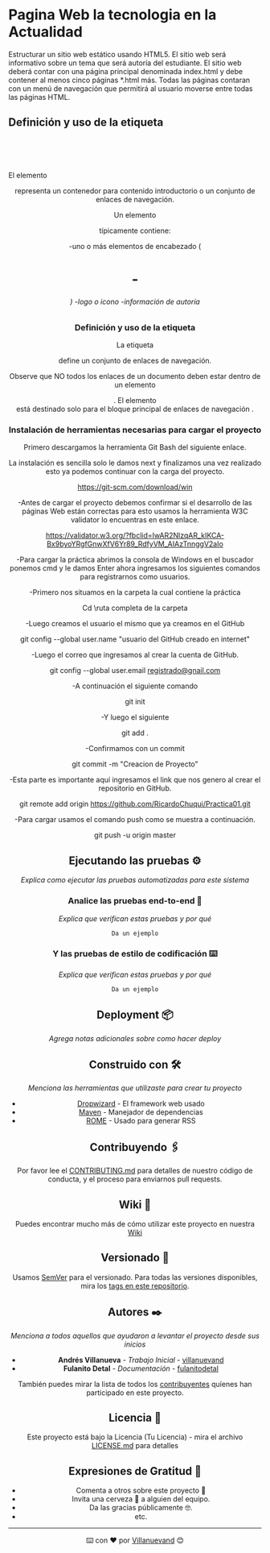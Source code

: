 # Pagina Web la tecnologia en la Actualidad

Estructurar un sitio web estático usando HTML5. El sitio web será informativo sobre un tema que será autoría del estudiante. El sitio web deberá contar con una página principal denominada index.html y debe contener al menos cinco páginas *.html más. Todas las páginas contaran con un menú de navegación que permitirá al usuario moverse entre todas las páginas HTML. 

## Definición y uso de la etiqueta <header>
El elemento <header> representa un contenedor para contenido introductorio o un conjunto de enlaces de navegación.

Un elemento <header> típicamente contiene:

-uno o más elementos de encabezado (<h1> - <h6>)
-logo o icono
-información de autoría

### Definición y uso de la etiqueta <nav>
    
La etiqueta <nav> define un conjunto de enlaces de navegación.

Observe que NO todos los enlaces de un documento deben estar dentro de un elemento <nav>. El elemento <nav> está destinado solo para el bloque principal de enlaces de navegación .

### Instalación de herramientas necesarias para cargar el proyecto 

Primero descargamos la herramienta Git Bash del siguiente enlace.

La instalación es sencilla solo le damos next y finalizamos una vez realizado esto ya podemos continuar con la carga del proyecto. 

https://git-scm.com/download/win

-Antes de cargar el proyecto debemos confirmar si el desarrollo de las páginas Web están correctas para esto usamos la herramienta W3C validator lo encuentras en este enlace.

https://validator.w3.org/?fbclid=IwAR2NlzqAR_kIKCA-Bx9byoYRgfGnwXfV6Yr89_RdfyVM_AIAzTnnggV2aIo

-Para cargar la práctica abrimos la consola de Windows en el buscador ponemos cmd y le damos Enter ahora ingresamos los siguientes comandos para registrarnos como usuarios.

-Primero nos situamos en la carpeta la cual contiene la práctica

Cd \ruta completa de la carpeta  

-Luego creamos el usuario el mismo que ya creamos en el GitHub

git config --global user.name "usuario del GitHub creado en internet"
 
-Luego el correo que ingresamos al crear la cuenta de GitHub.

git config --global  user.email registrado@gnail.com

-A continuación  el siguiente comando 

git init

-Y luego el siguiente


git add .                     

-Confirmamos con un commit

git commit -m "Creacion de Proyecto"     

-Esta parte es importante aquí ingresamos el link que nos genero al crear el repositorio en GitHub.

git remote add origin https://github.com/RicardoChuqui/Practica01.git

-Para cargar usamos el comando push como se muestra a continuación. 

git push -u origin master    


## Ejecutando las pruebas ⚙️

_Explica como ejecutar las pruebas automatizadas para este sistema_

### Analice las pruebas end-to-end 🔩

_Explica que verifican estas pruebas y por qué_

```
Da un ejemplo
```

### Y las pruebas de estilo de codificación ⌨️

_Explica que verifican estas pruebas y por qué_

```
Da un ejemplo
```

## Deployment 📦

_Agrega notas adicionales sobre como hacer deploy_

## Construido con 🛠️

_Menciona las herramientas que utilizaste para crear tu proyecto_

* [Dropwizard](http://www.dropwizard.io/1.0.2/docs/) - El framework web usado
* [Maven](https://maven.apache.org/) - Manejador de dependencias
* [ROME](https://rometools.github.io/rome/) - Usado para generar RSS

## Contribuyendo 🖇️

Por favor lee el [CONTRIBUTING.md](https://gist.github.com/villanuevand/xxxxxx) para detalles de nuestro código de conducta, y el proceso para enviarnos pull requests.

## Wiki 📖

Puedes encontrar mucho más de cómo utilizar este proyecto en nuestra [Wiki](https://github.com/tu/proyecto/wiki)

## Versionado 📌

Usamos [SemVer](http://semver.org/) para el versionado. Para todas las versiones disponibles, mira los [tags en este repositorio](https://github.com/tu/proyecto/tags).

## Autores ✒️

_Menciona a todos aquellos que ayudaron a levantar el proyecto desde sus inicios_

* **Andrés Villanueva** - *Trabajo Inicial* - [villanuevand](https://github.com/villanuevand)
* **Fulanito Detal** - *Documentación* - [fulanitodetal](#fulanito-de-tal)

También puedes mirar la lista de todos los [contribuyentes](https://github.com/your/project/contributors) quíenes han participado en este proyecto. 

## Licencia 📄

Este proyecto está bajo la Licencia (Tu Licencia) - mira el archivo [LICENSE.md](LICENSE.md) para detalles

## Expresiones de Gratitud 🎁

* Comenta a otros sobre este proyecto 📢
* Invita una cerveza 🍺 a alguien del equipo. 
* Da las gracias públicamente 🤓.
* etc.



---
⌨️ con ❤️ por [Villanuevand](https://github.com/Villanuevand) 😊
